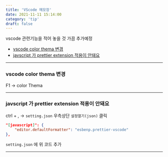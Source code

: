 ```yaml
---
title: 'VScode 메모장'
date: 2021-11-11 15:14:00
category: 'tip'
draft: false
---
```

vscode 관련기능을 적어 놓을 것
가끔 추가예정

- [vscode color thema 변경](#vscode-color-thema-변경)
- [javscript 가 prettier extension 적용이 안돼요](#javscript-가-prettier-extension-적용이-안돼요)

---

### vscode color thema 변경

F1 -> color Thema

---

### javscript 가 prettier extension 적용이 안돼요

ctrl + , -> `setting.json`
우측상단 `설정열기(json)` 클릭

```json
"[javascript]": {
    "editor.defaultFormatter": "esbenp.prettier-vscode"
},
```

`setting.json` 에 위 코드 추가

---
